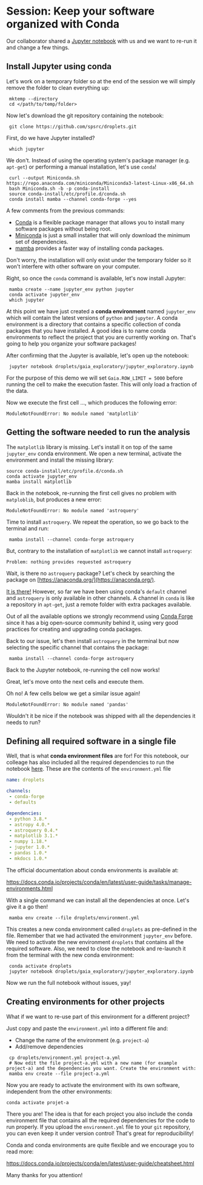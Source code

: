 
# Session: Keep your software organized with Conda

Our collaborator shared a [Jupyter notebook](https://github.com/spsrc/droplets/blob/master/gaia_exploratory/jupyter_exploratory.ipynb) with us
and we want to re-run it and change a few things.

## Install Jupyter using conda
Let's work on a temporary folder so at the end of the session we will simply remove the folder to clean everything up:
```
 mktemp --directory
 cd </path/to/temp/folder>
```

Now let's download the git repository containing the notebook:
```
 git clone https://github.com/spsrc/droplets.git
```

First, do we have Jupyter installed?
```
 which jupyter
```

We don't. Instead of using the operating system's package manager (e.g. `apt-get`) or performing a manual installation, let's use `conda`!
```
 curl --output Miniconda.sh https://repo.anaconda.com/miniconda/Miniconda3-latest-Linux-x86_64.sh
 bash Miniconda.sh -b -p conda-install
 source conda-install/etc/profile.d/conda.sh
 conda install mamba --channel conda-forge --yes
```

A few comments from the previous commands:
* [Conda](https://conda.io) is a flexible package manager that allows you to install many software packages without being root.
* [Miniconda](https://docs.conda.io/en/latest/miniconda.html) is just a small installer that will only download the minimum set of dependencies.
* [mamba](https://github.com/mamba-org/mamba) provides a faster way of installing conda packages.

Don't worry, the installation will only exist under the temporary folder so it won't interfere with other software on your computer.

Right, so once the `conda` command is available, let's now install Jupyter:
```
 mamba create --name jupyter_env python jupyter
 conda activate jupyter_env
 which jupyter
```

At this point we have just created a **conda environment** named `jupyter_env` which will contain the latest versions of `python` and `jupyter`.
A conda environment is a directory that contains a specific collection of conda packages that you have installed. A good idea is to name conda
environments to reflect the project that you are currently working on. That's going to help you organize your software packages!

After confirming that the Jupyter is available, let's open up the notebook:
```
 jupyter notebook droplets/gaia_exploratory/jupyter_exploratory.ipynb 
```
For the purpose of this demo we will set `Gaia.ROW_LIMIT = 5000` before running the cell to make the execution faster. This will only load a fraction of the data.

Now we execute the first cell ..., which produces the following error:
```
ModuleNotFoundError: No module named 'matplotlib'
```

## Getting the software needed to run the analysis
The `matplotlib` library is missing. Let's install it on top of the same `jupyter_env` conda environment. We open a new terminal, activate the environment and install the missing library: 
```
source conda-install/etc/profile.d/conda.sh 
conda activate jupyter_env
mamba install matplotlib
```

Back in the notebook, re-running the first cell gives no problem with `matploblib`, but produces a new error:
```
ModuleNotFoundError: No module named 'astroquery'
```

Time to install `astroquery`. We repeat the operation, so we go back to the terminal and run:

```
 mamba install --channel conda-forge astroquery
```
But, contrary to the installation of `matplotlib` we cannot install `astroquery`:
```
Problem: nothing provides requested astroquery
```

Wait, is there no `astroquery` package? Let's check by searching the package on [https://anaconda.org/](https://anaconda.org/).

[It is there!](https://anaconda.org/search?q=astroquery) However, so far we have been using conda's `default` channel and
`astroquery` is only available in other channels. A channel in `conda` is like a repository in `apt-get`, just a remote folder
with extra packages available.

Out of all the available options we strongly recommend using [Conda Forge](https://conda-forge.org/) since it has a big open-source community
behind it, using very good practices for creating and upgrading conda packages.

Back to our issue, let's then install `astroquery` in the terminal but now selecting the specific channel that contains the package:
```
 mamba install --channel conda-forge astroquery
```

Back to the Jupyter notebook, re-running the cell now works!

Great, let's move onto the next cells and execute them.

Oh no! A few cells below we get a similar issue again!
```
ModuleNotFoundError: No module named 'pandas'
```

Wouldn't it be nice if the notebook was shipped with all the dependencies it needs to run?

## Defining all required software in a single file

Well, that is what **conda environment files** are for! For this notebook, our colleage has also included all the required dependencies
to run the notebook [here](https://github.com/spsrc/droplets/blob/session-conda/environment.yml). These are the contents of the `environment.yml` file

```yml
name: droplets

channels:
 - conda-forge
 - defaults

dependencies:
 - python 3.8.*
 - astropy 4.0.*
 - astroquery 0.4.*
 - matplotlib 3.1.*
 - numpy 1.18.*
 - jupyter 1.0.*
 - pandas 1.0.*
 - mkdocs 1.0.*
```

The official documentation about conda environments is available at:

https://docs.conda.io/projects/conda/en/latest/user-guide/tasks/manage-environments.html

With a single command we can install all the dependencies at once. Let's give it a go then!
```
 mamba env create --file droplets/environment.yml
```

This creates a new conda environment called `droplets` as pre-defined in the file. Remember that we had activated the environment `jupyter_env` before. We need to activate the new environment `droplets` that contains all the required software. Also, we need to close the notebook and re-launch it from the terminal with the new conda environment:
```
 conda activate droplets
 jupyter notebook droplets/gaia_exploratory/jupyter_exploratory.ipynb
```

Now we run the full notebook without issues, yay!

## Creating environments for other projects

What if we want to re-use part of this environment for a different project?

Just copy and paste the `environment.yml` into a different file and:
* Change the name of the environment (e.g. `project-a`)
* Add/remove dependencies
```
 cp droplets/environment.yml project-a.yml
 # Now edit the file project-a.yml with a new name (for example project-a) and the dependencies you want. Create the environment with:
 mamba env create --file project-a.yml
 ```
 
 Now you are ready to activate the environment with its own software, independent from the other environments:
 ```
 conda activate projet-a
```

There you are! The idea is that for each project you also include the conda environment file that contains
all the required dependencies for the code to run properly. If you upload the `environment.yml` file to
your `git` repository, you can even keep it under version control! That's great for reproducibility!

Conda and conda environments are quite flexible and we encourage you to read more:

https://docs.conda.io/projects/conda/en/latest/user-guide/cheatsheet.html

Many thanks for you attention!
